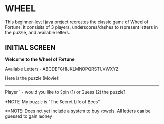WHEEL
=====


This beginner-level java project recreates the classic game of Wheel of Fortune. It consisits of 3
 players, underscores/dashes to represent letters in the puzzle, and available letters.



INITIAL SCREEN
---------------

**Welcome to the Wheel of Fortune**

Available Letters - ABCDEFGHIJKLMNOPQRSTUVWXYZ

Here is the puzzle (Movie):

_ _ _  _ _ _ _ _ _  _ _ _ _  _ _  _ _ _ _

Player 1 - would you like to Spin (1) or Guess (2) the puzzle? 

*NOTE: My puzzle is "The Secret Life of Bees"

**NOTE: Does not yet include a system to buy vowels. All letters can be guessed to gain money